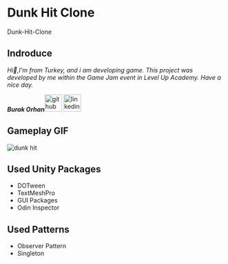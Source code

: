 # Dunk Hit Clone
Dunk-Hit-Clone

## Indroduce
*Hi:punch:,I'm from Turkey, and i am developing game.*
*This project was developed by me within the Game Jam event in Level Up Academy. Have a nice day.*


***Burak Orhan***[<img src='https://user-images.githubusercontent.com/60696929/204914100-148e216f-69b7-487d-a502-f902f6239fe6.png' alt='github' height='40' color='#6e5494'>](https://github.com/Burak-san)  [<img src='https://user-images.githubusercontent.com/60696929/204914127-d5c92c3a-398e-4159-a06f-4e71a342706b.png' alt='linkedin' height='40'>](https://www.linkedin.com/in/burak-orhan-aohg2022//)


## Gameplay GIF
![dunk hit](https://user-images.githubusercontent.com/60696929/204914821-a7093da2-ffe6-4740-b5d6-98474c9f5631.gif)


## Used Unity Packages
- DOTween
- TextMeshPro
- GUI Packages
- Odin Inspector

## Used Patterns
- Observer Pattern
- Singleton
